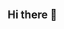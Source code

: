 ## Hi there 👋

<!--
**am-muhwezi/am-muhwezi** is a ✨ _special_ ✨ repository because its `README.md` (this file) appears on your GitHub profile.

Here are some ideas to get you started:

- 🔭 I’m currently working on SharpaKnife and Bakers Hub
- 🌱 I’m currently learning C and Python with flask
- 👯 I’m looking to collaborate on C projects, Python writing Unittests and escalate sitautions on making green
- 🤔 I’m looking for help with ...
- 💬 Ask me about Pointers, C-Data structures, Memory allocation, finding memory leaks among other things
- 📫 How to reach me: intricatesyllable@gmail.com
- ⚡ Fun fact: I am always plotting on other ways to catch cases
-->
